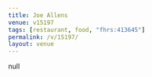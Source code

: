 ```yaml
---
title: Joe Allens
venue: v15197
tags: [restaurant, food, "fhrs:413645"]
permalink: /v/15197/
layout: venue
---
```

null